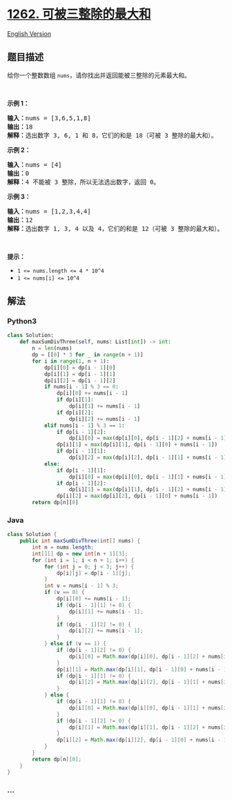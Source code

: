 # [1262. 可被三整除的最大和](https://leetcode.cn/problems/greatest-sum-divisible-by-three)

[English Version](/solution/1200-1299/1262.Greatest%20Sum%20Divisible%20by%20Three/README_EN.md)

## 题目描述

<!-- 这里写题目描述 -->

<p>给你一个整数数组&nbsp;<code>nums</code>，请你找出并返回能被三整除的元素最大和。</p>

<ol>
</ol>

<p>&nbsp;</p>

<p><strong>示例 1：</strong></p>

<pre><strong>输入：</strong>nums = [3,6,5,1,8]
<strong>输出：</strong>18
<strong>解释：</strong>选出数字 3, 6, 1 和 8，它们的和是 18（可被 3 整除的最大和）。</pre>

<p><strong>示例 2：</strong></p>

<pre><strong>输入：</strong>nums = [4]
<strong>输出：</strong>0
<strong>解释：</strong>4 不能被 3 整除，所以无法选出数字，返回 0。
</pre>

<p><strong>示例 3：</strong></p>

<pre><strong>输入：</strong>nums = [1,2,3,4,4]
<strong>输出：</strong>12
<strong>解释：</strong>选出数字 1, 3, 4 以及 4，它们的和是 12（可被 3 整除的最大和）。
</pre>

<p>&nbsp;</p>

<p><strong>提示：</strong></p>

<ul>
	<li><code>1 &lt;= nums.length &lt;= 4 * 10^4</code></li>
	<li><code>1 &lt;= nums[i] &lt;= 10^4</code></li>
</ul>

## 解法

<!-- 这里可写通用的实现逻辑 -->

<!-- tabs:start -->

### **Python3**

<!-- 这里可写当前语言的特殊实现逻辑 -->

```python
class Solution:
    def maxSumDivThree(self, nums: List[int]) -> int:
        n = len(nums)
        dp = [[0] * 3 for _ in range(n + 1)]
        for i in range(1, n + 1):
            dp[i][0] = dp[i - 1][0]
            dp[i][1] = dp[i - 1][1]
            dp[i][2] = dp[i - 1][2]
            if nums[i - 1] % 3 == 0:
                dp[i][0] += nums[i - 1]
                if dp[i][1]:
                    dp[i][1] += nums[i - 1]
                if dp[i][2]:
                    dp[i][2] += nums[i - 1]
            elif nums[i - 1] % 3 == 1:
                if dp[i - 1][2]:
                    dp[i][0] = max(dp[i][0], dp[i - 1][2] + nums[i - 1])
                dp[i][1] = max(dp[i][1], dp[i - 1][0] + nums[i - 1])
                if dp[i - 1][1]:
                    dp[i][2] = max(dp[i][2], dp[i - 1][1] + nums[i - 1])
            else:
                if dp[i - 1][1]:
                    dp[i][0] = max(dp[i][0], dp[i - 1][1] + nums[i - 1])
                if dp[i - 1][2]:
                    dp[i][1] = max(dp[i][1], dp[i - 1][2] + nums[i - 1])
                dp[i][2] = max(dp[i][2], dp[i - 1][0] + nums[i - 1])
        return dp[n][0]
```

### **Java**

<!-- 这里可写当前语言的特殊实现逻辑 -->

```java
class Solution {
    public int maxSumDivThree(int[] nums) {
        int n = nums.length;
        int[][] dp = new int[n + 1][3];
        for (int i = 1; i < n + 1; i++) {
            for (int j = 0; j < 3; j++) {
                dp[i][j] = dp[i - 1][j];
            }
            int v = nums[i - 1] % 3;
            if (v == 0) {
                dp[i][0] += nums[i - 1];
                if (dp[i - 1][1] != 0) {
                    dp[i][1] += nums[i - 1];
                }
                if (dp[i - 1][2] != 0) {
                    dp[i][2] += nums[i - 1];
                }
            } else if (v == 1) {
                if (dp[i - 1][2] != 0) {
                    dp[i][0] = Math.max(dp[i][0], dp[i - 1][2] + nums[i - 1]);
                }
                dp[i][1] = Math.max(dp[i][1], dp[i - 1][0] + nums[i - 1]);
                if (dp[i - 1][1] != 0) {
                    dp[i][2] = Math.max(dp[i][2], dp[i - 1][1] + nums[i - 1]);
                } 
            } else {
                if (dp[i - 1][1] != 0) {
                    dp[i][0] = Math.max(dp[i][0], dp[i - 1][1] + nums[i - 1]);
                }
                if (dp[i - 1][2] != 0) {
                    dp[i][1] = Math.max(dp[i][1], dp[i - 1][2] + nums[i - 1]);
                } 
                dp[i][2] = Math.max(dp[i][2], dp[i - 1][0] + nums[i - 1]);
            }
        }
        return dp[n][0];
    }
}
```

### **...**

```

```

<!-- tabs:end -->
